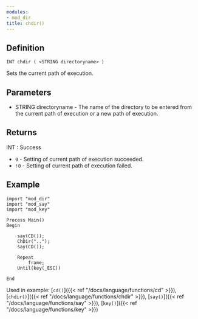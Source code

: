 ```yaml
---
modules:
- mod_dir
title: chdir()
---
```


## Definition

    INT chdir ( <STRING directoryname> )

Sets the current path of execution.

## Parameters

- STRING directoryname  - The name of the directory to be entered from the current path of execution or a new path of execution.

## Returns

INT : Success

- `0` - Setting of current path of execution succeeded.
- `!0` - Setting of current path of execution failed.

## Example

```
import "mod_dir"
import "mod_say"
import "mod_key"

Process Main()
Begin

    say(CD());
    ChDir("..");
    say(CD());

    Repeat
        frame;
    Until(key(_ESC))

End
```

Used in example: [`cd()`]({{< ref "/docs/language/functions/cd" >}}), [`chdir()`]({{< ref "/docs/language/functions/chdir" >}}), [`say()`]({{< ref "/docs/language/functions/say" >}}), [`key()`]({{< ref "/docs/language/functions/key" >}})
